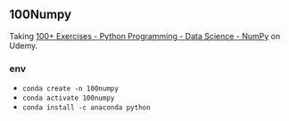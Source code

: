 ## 100Numpy

Taking [100+ Exercises - Python Programming - Data Science - NumPy](https://www.udemy.com/course/100-exercises-python-programming-data-science-numpy/) on Udemy.

### env

- `conda create -n 100numpy`
- `conda activate 100numpy`
- `conda install -c anaconda python`